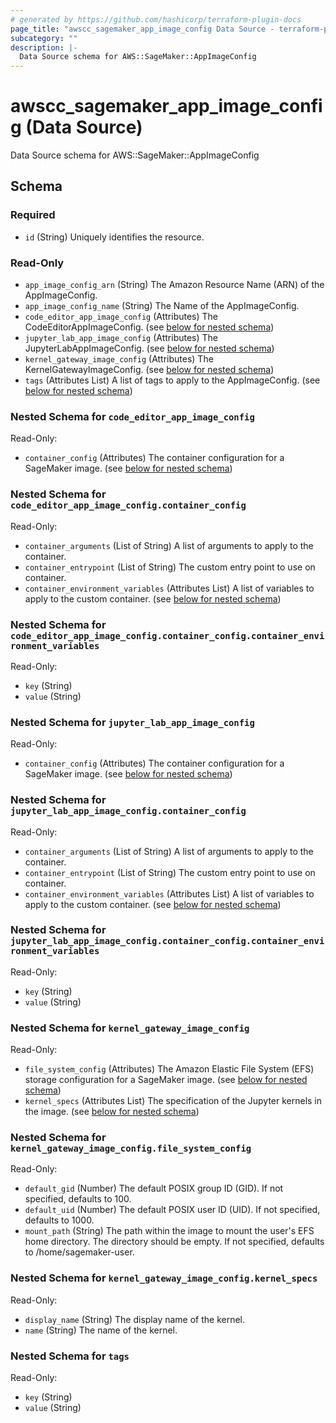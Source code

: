 ```yaml
---
# generated by https://github.com/hashicorp/terraform-plugin-docs
page_title: "awscc_sagemaker_app_image_config Data Source - terraform-provider-awscc"
subcategory: ""
description: |-
  Data Source schema for AWS::SageMaker::AppImageConfig
---
```


# awscc_sagemaker_app_image_config (Data Source)

Data Source schema for AWS::SageMaker::AppImageConfig



<!-- schema generated by tfplugindocs -->
## Schema

### Required

- `id` (String) Uniquely identifies the resource.

### Read-Only

- `app_image_config_arn` (String) The Amazon Resource Name (ARN) of the AppImageConfig.
- `app_image_config_name` (String) The Name of the AppImageConfig.
- `code_editor_app_image_config` (Attributes) The CodeEditorAppImageConfig. (see [below for nested schema](#nestedatt--code_editor_app_image_config))
- `jupyter_lab_app_image_config` (Attributes) The JupyterLabAppImageConfig. (see [below for nested schema](#nestedatt--jupyter_lab_app_image_config))
- `kernel_gateway_image_config` (Attributes) The KernelGatewayImageConfig. (see [below for nested schema](#nestedatt--kernel_gateway_image_config))
- `tags` (Attributes List) A list of tags to apply to the AppImageConfig. (see [below for nested schema](#nestedatt--tags))

<a id="nestedatt--code_editor_app_image_config"></a>
### Nested Schema for `code_editor_app_image_config`

Read-Only:

- `container_config` (Attributes) The container configuration for a SageMaker image. (see [below for nested schema](#nestedatt--code_editor_app_image_config--container_config))

<a id="nestedatt--code_editor_app_image_config--container_config"></a>
### Nested Schema for `code_editor_app_image_config.container_config`

Read-Only:

- `container_arguments` (List of String) A list of arguments to apply to the container.
- `container_entrypoint` (List of String) The custom entry point to use on container.
- `container_environment_variables` (Attributes List) A list of variables to apply to the custom container. (see [below for nested schema](#nestedatt--code_editor_app_image_config--container_config--container_environment_variables))

<a id="nestedatt--code_editor_app_image_config--container_config--container_environment_variables"></a>
### Nested Schema for `code_editor_app_image_config.container_config.container_environment_variables`

Read-Only:

- `key` (String)
- `value` (String)




<a id="nestedatt--jupyter_lab_app_image_config"></a>
### Nested Schema for `jupyter_lab_app_image_config`

Read-Only:

- `container_config` (Attributes) The container configuration for a SageMaker image. (see [below for nested schema](#nestedatt--jupyter_lab_app_image_config--container_config))

<a id="nestedatt--jupyter_lab_app_image_config--container_config"></a>
### Nested Schema for `jupyter_lab_app_image_config.container_config`

Read-Only:

- `container_arguments` (List of String) A list of arguments to apply to the container.
- `container_entrypoint` (List of String) The custom entry point to use on container.
- `container_environment_variables` (Attributes List) A list of variables to apply to the custom container. (see [below for nested schema](#nestedatt--jupyter_lab_app_image_config--container_config--container_environment_variables))

<a id="nestedatt--jupyter_lab_app_image_config--container_config--container_environment_variables"></a>
### Nested Schema for `jupyter_lab_app_image_config.container_config.container_environment_variables`

Read-Only:

- `key` (String)
- `value` (String)




<a id="nestedatt--kernel_gateway_image_config"></a>
### Nested Schema for `kernel_gateway_image_config`

Read-Only:

- `file_system_config` (Attributes) The Amazon Elastic File System (EFS) storage configuration for a SageMaker image. (see [below for nested schema](#nestedatt--kernel_gateway_image_config--file_system_config))
- `kernel_specs` (Attributes List) The specification of the Jupyter kernels in the image. (see [below for nested schema](#nestedatt--kernel_gateway_image_config--kernel_specs))

<a id="nestedatt--kernel_gateway_image_config--file_system_config"></a>
### Nested Schema for `kernel_gateway_image_config.file_system_config`

Read-Only:

- `default_gid` (Number) The default POSIX group ID (GID). If not specified, defaults to 100.
- `default_uid` (Number) The default POSIX user ID (UID). If not specified, defaults to 1000.
- `mount_path` (String) The path within the image to mount the user's EFS home directory. The directory should be empty. If not specified, defaults to /home/sagemaker-user.


<a id="nestedatt--kernel_gateway_image_config--kernel_specs"></a>
### Nested Schema for `kernel_gateway_image_config.kernel_specs`

Read-Only:

- `display_name` (String) The display name of the kernel.
- `name` (String) The name of the kernel.



<a id="nestedatt--tags"></a>
### Nested Schema for `tags`

Read-Only:

- `key` (String)
- `value` (String)

